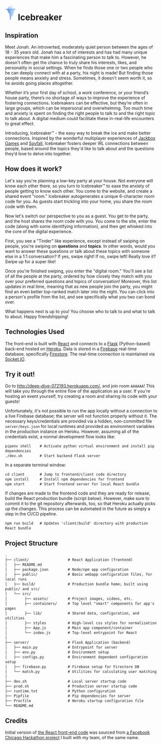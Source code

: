 # <img src="./client/src/assets/iceberg3.png" height="50px" /> Icebreaker

## Inspiration

Meet Jonah. An introverted, moderately quiet person between the ages of 18 - 35 years old. Jonah has a lot of interests and has had many unique experiences that make him a fascinating person to talk to. However, he doesn't often get the chance to truly share his interests, likes, and personality in social settings. When he finds those one or two people who he can deeply connect with at a party, his night is made! But finding those people means anxiety and stress. Sometimes, it doesn't seem worth it, so he avoids going places altogether.

Whether it’s your first day of school, a work conference, or your friend’s house party, there’s no shortage of ways to improve the experience of fostering connections. Icebreakers can be effective, but they’re often in large groups, which can be impersonal and overwhelming. Too much time and anxiety is spent on finding the right people to talk to and the right topic to talk about. A digital medium could facilitate these in-real-life encounters to great effect.

Introducing, Icebreaker™ - the easy way to break the ice and make better connections. Inspired by the wonderful multiplayer experiences of [Jackbox Games](https://jackboxgames.com/) and [Spyfall](https://spyfall.crabhat.com/), Icebreaker fosters deeper IRL connections between people, based around the topics they'd like to talk about and the questions they’d love to delve into together.

## How does it work?

Let's say you're planning a low-key party at your house. Not everyone will know each other there, so you turn to Icebreaker™ to ease the anxiety of people getting to know each other. You come to the website, and create a shared event "room." Icebreaker autogenerates a unique 6-character room code for you. As guests start trickling into your home, you share the room code with them.

Now let's switch our perspective to you as a guest. You get to the party, and the host shares the room code with you. You come to the site, enter the code (along with some identifying information), and then get whisked into the core of the digital experience.

First, you see a "Tinder" like experience, except instead of swiping on people, you're swiping on **questions** and **topics**. In other words, would you want to answer these questions or talk about these topics with someone else in a 1:1 conversation? If yes, swipe right! If no, swipe left! Really love it? Swipe up for a super like!

Once you're finished swiping, you enter the "digital room." You'll see a list of all the people at the party, ordered by how closely they match with you over your preferred questions and topics of conversation! Moreover, this list updates in real time, meaning that as new people join the party, you might find an even better top-ranked match later into the night. You can click into a person's profile from the list, and see specifically what you two can bond over.

What happens next is up to you! You choose who to talk to and what to talk to about. Happy friendshipping!

## Technologies Used

The front-end is built with [React](https://reactjs.org/) and connects to a [Flask](https://flask.palletsprojects.com/en/1.1.x/) (Python-based) back-end hosted on [Heroku](https://www.heroku.com/). Data is stored in a [Firebase](https://firebase.google.com/) real-time database, specifically [Firestore](https://firebase.google.com/docs/firestore). The real-time connection is maintained via [Socket.IO](https://socket.io/).

## Try it out!

Go to http://deep-dive-072193.herokuapp.com/, and join room `AAAAAA`! This will take you through the entire flow of the application as a user. If you're hosting an event yourself, try creating a room and sharing its code with your guests!

Unfortunately, it's not possible to run the app locally without a connection to a live Firebase database; the server will not function properly without it. The necessary keys/credentials are provided via a hidden, non-committed file `server/keys.json` for local runtimes and provided as environment variables in the production instance on Heroku. However, assuming all of the credentials exist, a normal development flow looks like:

```
pipenv shell    # Activate python virtual environment and install pip dependencies
./dev.sh        # Start backend Flask server
```

In a separate terminal window:

```
cd client       # Jump to frontend/client code directory
npm install     # Install npm dependencies for frontend
npm start       # Start frontend server for local React bundle
```

If changes are made to the frontend code and they are ready for release, build the React production bundle (script below). However, make sure to commit it to the git repository afterwards, too, so that Heroku actually picks up the changes. This process can be automated in the future as simply a step in the CI/CD pipeline.

```
npm run build   # Updates 'client/build' directory with production React bundle
```

## Project Structure

```
.
├── client/                  # React Application (frontend)
│   ├── README.md
│   ├── package.json         # Node/npm app configuration
│   ├── public/              # Basic webapp configuration files, for local runs
│   ├── build/               # Production bundle home; built using public/ and src/
│   └── src/
│        ├── assets/         # Project images, videos, etc.
│        ├── containers/     # Top level "smart" components for app's pages
│        ├── lib/            # Shared data, configuration, and utilities
│        ├── styles          # High-level css styles for normalization
│        ├── App.js          # Main app component/container
│        └── index.js        # Top-level entrypoint for React
│
├── server/                  # Flask Application (backend)
│   ├── main.py              # Entrypoint for server
│   ├── env.py               # Environment setup
│   ├── configs.py           # Environment dependent configuration setup
│   ├── firebase.py          # Firebase setup for Firestore DB
│   └── match.py             # Utilities for calculating user matching
│
├── dev.sh                   # Local server startup code
├── prod.sh                  # Production server startup code
├── runtime.txt              # Python configuration
├── Pipfile                  # Pip dependencies for server
├── Procfile                 # Heroku startup configuration file
└── README.md
```

## Credits

Initial version of [the React front-end code](https://github.com/acesetmatch/Icebreaker) was sourced from [a Facebook Chicago Hackathon project](https://devpost.com/software/icebreaker-vi5yo8) I built with my team, of the same name.
